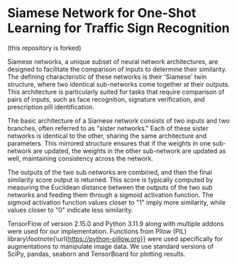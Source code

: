 # Siamese Network for One-Shot Learning for Traffic Sign Recognition
(this repository is forked)

Siamese networks, a unique subset of neural network architectures, are designed to facilitate the comparison of inputs to determine their similarity. The defining characteristic of these networks is their 'Siamese' twin structure, where two identical sub-networks come together at their outputs. This architecture is particularly suited for tasks that require comparison of pairs of inputs, such as face recognition, signature verification, and prescription pill identification.

The basic architecture of a Siamese network consists of two inputs and two branches, often referred to as "sister networks." Each of these sister networks is identical to the other, sharing the same architecture and parameters. This mirrored structure ensures that if the weights in one sub-network are updated, the weights in the other sub-network are updated as well, maintaining consistency across the network.

The outputs of the two sub networks are combined, and then the final similarity score output is returned. This score is typically computed by measuring the Euclidean distance between the outputs of the two sub networks and feeding them through a sigmoid activation function. The sigmoid activation function values closer to "1" imply more similarity, while values closer to "0" indicate less similarity.

TensorFlow of version 2.15.0 and Python 3.11.9 along with multiple addons were used for our implementation. Functions from Pllow (PIL) library\footnote{\url{https://python-pillow.org}} were used specifically for augmentations to manipulate image data. We use standard versions of SciPy, pandas, seaborn and TensorBoard for plotting results.

